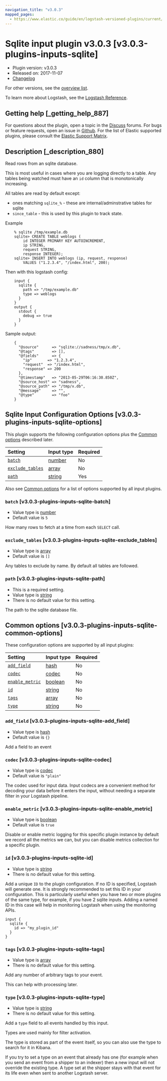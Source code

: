 ```yaml
---
navigation_title: "v3.0.3"
mapped_pages:
  - https://www.elastic.co/guide/en/logstash-versioned-plugins/current/v3.0.3-plugins-inputs-sqlite.html
---
```


# Sqlite input plugin v3.0.3 [v3.0.3-plugins-inputs-sqlite]

* Plugin version: v3.0.3
* Released on: 2017-11-07
* [Changelog](https://github.com/logstash-plugins/logstash-input-sqlite/blob/v3.0.3/CHANGELOG.md)

For other versions, see the [overview list](input-sqlite-index.md).

To learn more about Logstash, see the [Logstash Reference](https://www.elastic.co/guide/en/logstash/current/index.html).

## Getting help [_getting_help_887]

For questions about the plugin, open a topic in the [Discuss](http://discuss.elastic.co) forums. For bugs or feature requests, open an issue in [Github](https://github.com/logstash-plugins/logstash-input-sqlite). For the list of Elastic supported plugins, please consult the [Elastic Support Matrix](https://www.elastic.co/support/matrix#matrix_logstash_plugins).

## Description [_description_880]

Read rows from an sqlite database.

This is most useful in cases where you are logging directly to a table. Any tables being watched must have an `id` column that is monotonically increasing.

All tables are read by default except:

* ones matching `sqlite_%` - these are internal/adminstrative tables for sqlite
* `since_table` - this is used by this plugin to track state.

Example

```
    % sqlite /tmp/example.db
    sqlite> CREATE TABLE weblogs (
        id INTEGER PRIMARY KEY AUTOINCREMENT,
        ip STRING,
        request STRING,
        response INTEGER);
    sqlite> INSERT INTO weblogs (ip, request, response)
        VALUES ("1.2.3.4", "/index.html", 200);
```

Then with this logstash config:

```
    input {
      sqlite {
        path => "/tmp/example.db"
        type => weblogs
      }
    }
    output {
      stdout {
        debug => true
      }
    }
```

Sample output:

```
    {
      "@source"      => "sqlite://sadness/tmp/x.db",
      "@tags"        => [],
      "@fields"      => {
        "ip"       => "1.2.3.4",
        "request"  => "/index.html",
        "response" => 200
      },
      "@timestamp"   => "2013-05-29T06:16:30.850Z",
      "@source_host" => "sadness",
      "@source_path" => "/tmp/x.db",
      "@message"     => "",
      "@type"        => "foo"
    }
```

## Sqlite Input Configuration Options [v3.0.3-plugins-inputs-sqlite-options]

This plugin supports the following configuration options plus the [Common options](v3-0-3-plugins-inputs-sqlite.md#v3.0.3-plugins-inputs-sqlite-common-options) described later.

| Setting | Input type | Required |
| :- | :- | :- |
| [`batch`](v3-0-3-plugins-inputs-sqlite.md#v3.0.3-plugins-inputs-sqlite-batch) | [number](/lsr/value-types.md#number) | No |
| [`exclude_tables`](v3-0-3-plugins-inputs-sqlite.md#v3.0.3-plugins-inputs-sqlite-exclude_tables) | [array](/lsr/value-types.md#array) | No |
| [`path`](v3-0-3-plugins-inputs-sqlite.md#v3.0.3-plugins-inputs-sqlite-path) | [string](/lsr/value-types.md#string) | Yes |

Also see [Common options](v3-0-3-plugins-inputs-sqlite.md#v3.0.3-plugins-inputs-sqlite-common-options) for a list of options supported by all input plugins.

### `batch` [v3.0.3-plugins-inputs-sqlite-batch]

* Value type is [number](/lsr/value-types.md#number)
* Default value is `5`

How many rows to fetch at a time from each `SELECT` call.

### `exclude_tables` [v3.0.3-plugins-inputs-sqlite-exclude_tables]

* Value type is [array](/lsr/value-types.md#array)
* Default value is `[]`

Any tables to exclude by name. By default all tables are followed.

### `path` [v3.0.3-plugins-inputs-sqlite-path]

* This is a required setting.
* Value type is [string](/lsr/value-types.md#string)
* There is no default value for this setting.

The path to the sqlite database file.

## Common options [v3.0.3-plugins-inputs-sqlite-common-options]

These configuration options are supported by all input plugins:

| Setting | Input type | Required |
| :- | :- | :- |
| [`add_field`](v3-0-3-plugins-inputs-sqlite.md#v3.0.3-plugins-inputs-sqlite-add_field) | [hash](/lsr/value-types.md#hash) | No |
| [`codec`](v3-0-3-plugins-inputs-sqlite.md#v3.0.3-plugins-inputs-sqlite-codec) | [codec](/lsr/value-types.md#codec) | No |
| [`enable_metric`](v3-0-3-plugins-inputs-sqlite.md#v3.0.3-plugins-inputs-sqlite-enable_metric) | [boolean](/lsr/value-types.md#boolean) | No |
| [`id`](v3-0-3-plugins-inputs-sqlite.md#v3.0.3-plugins-inputs-sqlite-id) | [string](/lsr/value-types.md#string) | No |
| [`tags`](v3-0-3-plugins-inputs-sqlite.md#v3.0.3-plugins-inputs-sqlite-tags) | [array](/lsr/value-types.md#array) | No |
| [`type`](v3-0-3-plugins-inputs-sqlite.md#v3.0.3-plugins-inputs-sqlite-type) | [string](/lsr/value-types.md#string) | No |

### `add_field` [v3.0.3-plugins-inputs-sqlite-add_field]

* Value type is [hash](/lsr/value-types.md#hash)
* Default value is `{}`

Add a field to an event

### `codec` [v3.0.3-plugins-inputs-sqlite-codec]

* Value type is [codec](/lsr/value-types.md#codec)
* Default value is `"plain"`

The codec used for input data. Input codecs are a convenient method for decoding your data before it enters the input, without needing a separate filter in your Logstash pipeline.

### `enable_metric` [v3.0.3-plugins-inputs-sqlite-enable_metric]

* Value type is [boolean](/lsr/value-types.md#boolean)
* Default value is `true`

Disable or enable metric logging for this specific plugin instance by default we record all the metrics we can, but you can disable metrics collection for a specific plugin.

### `id` [v3.0.3-plugins-inputs-sqlite-id]

* Value type is [string](/lsr/value-types.md#string)
* There is no default value for this setting.

Add a unique `ID` to the plugin configuration. If no ID is specified, Logstash will generate one. It is strongly recommended to set this ID in your configuration. This is particularly useful when you have two or more plugins of the same type, for example, if you have 2 sqlite inputs. Adding a named ID in this case will help in monitoring Logstash when using the monitoring APIs.

```
input {
  sqlite {
    id => "my_plugin_id"
  }
}
```

### `tags` [v3.0.3-plugins-inputs-sqlite-tags]

* Value type is [array](/lsr/value-types.md#array)
* There is no default value for this setting.

Add any number of arbitrary tags to your event.

This can help with processing later.

### `type` [v3.0.3-plugins-inputs-sqlite-type]

* Value type is [string](/lsr/value-types.md#string)
* There is no default value for this setting.

Add a `type` field to all events handled by this input.

Types are used mainly for filter activation.

The type is stored as part of the event itself, so you can also use the type to search for it in Kibana.

If you try to set a type on an event that already has one (for example when you send an event from a shipper to an indexer) then a new input will not override the existing type. A type set at the shipper stays with that event for its life even when sent to another Logstash server.
